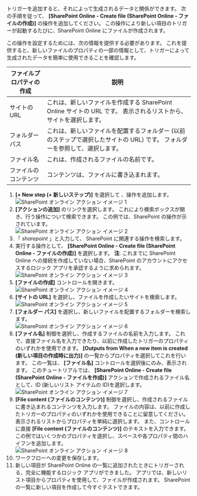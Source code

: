 トリガーを追加すると、それによって生成されるデータと関係ができます。 次の手順を従って、 **[SharePoint Online - Create file (SharePoint Online - ファイルの作成)]** の操作を追加してください。 この操作により新しい項目のトリガーが起動するたびに、SharePoint Online にファイルが作成されます。 

この操作を設定するためには、次の情報を提供する必要があります。 これを提供すると、新しいファイルのプロパティの一部の情報として、トリガーによって生成されたデータを簡単に使用できることを確認します。

| ファイルプロパティの作成 | 説明 |
| --- | --- |
| サイトの URL |これは、新しいファイルを作成する SharePoint Online サイトの URL です。 表示されるリストから、サイトを選択します。 |
| フォルダー パス |これは、新しいファイルを配置するフォルダー (以前のステップで選択したサイトの URL) です。 フォルダーを参照して、選択します。 |
| ファイル名 |これは、作成されるファイルの名前です。 |
| ファイルのコンテンツ |コンテンツは、ファイルに書き込まれます。 |

1. **[+ New step (+ 新しいステップ)]** を選択して 、操作を追加します。  
   ![SharePoint オンライン アクション イメージ 1](./media/connectors-create-api-sharepointonline/action-1.png)  
2. **[アクションの追加]** のリンクを選択します。 これにより検索ボックスが開き、行う操作について検索できます。 この例では、SharePoint の操作が示されています。    
   ![SharePoint オンライン アクション イメージ 2](./media/connectors-create-api-sharepointonline/action-2.png)    
3. 「 *sharepoint* 」と入力して、 SharePoint に関連する操作を検索します。
4. 実行する操作として、 **[SharePoint Online - Create file (SharePoint Online - ファイルの作成)]** を選択します。   **注**: これまでに SharePoint Online への接続を作成していない場合、SharePoint のアカウントにアクセスするロジック アプリを承認するように求められます。    
   ![SharePoint オンライン アクション イメージ 3](./media/connectors-create-api-sharepointonline/action-3.png)    
5. **[ファイルの作成]** コントロールを開きます。   
   ![SharePoint オンライン アクション イメージ 4](./media/connectors-create-api-sharepointonline/action-4.png)     
6. **[サイトの URL]** を選択し、ファイルを作成したいサイトを検索します。     
   ![SharePoint オンライン アクション イメージ 5](./media/connectors-create-api-sharepointonline/action-5.png)  
7. **[フォルダー パス]** を選択し、新しいファイルを配置するフォルダーを検索します。  
   ![SharePoint オンライン アクション イメージ 6](./media/connectors-create-api-sharepointonline/action-6.png)  
8. **[ファイル名]** 制御を選択し、作成するファイルの名前を入力します。 これで、直接ファイル名を入力できたり、以前に作成したトリガーのプロパティのいずれかを使用できます。 **[Outputs from When a new item is created (新しい項目の作成時に出力)]** の一覧からプロパティを選択してこれを行います。 この一覧は、 **[ファイル名]** コントロールを選択後にのみ、表示されます。 このチュートリアルでは、 **[SharePoint Online - Create file (SharePoint Online - ファイルを作成)]** アクションで作成されるファイル名として、ID (新しいリスト アイテムの ID)を選択します。    
   ![SharePoint オンライン アクション イメージ 7](./media/connectors-create-api-sharepointonline/action-7.png)  
9. **[File content (ファイルのコンテンツ)]** 制御を選択し、作成されるファイルに書き込まれるコンテンツを入力します。 ファイルの内容は、以前に作成したトリガーのプロパティのいずれかを使用できることに留意してください。 表示されるリストからプロパティを単純に選択します。 また、コントロールに直接 **[File content (ファイルのコンテンツ)]** のテキストを入力できます。 この例ではいくつかのプロパティを選択し、スペースや各プロパティ間のハイフンを追加します。        
   ![SharePoint オンライン アクション イメージ 8](./media/connectors-create-api-sharepointonline/action-8.png)  
10. ワークフローへの変更を保存します。  
11. 新しい項目が SharePoint Online の一覧に追加されたときにトリガーされる、完全に機能するロジック アプリができました。 アプリでは、新しいリスト項目からプロパティを使用して、ファイルが作成されます。  SharePoint の一覧に新しい項目を作成して今すぐテストできます。 

